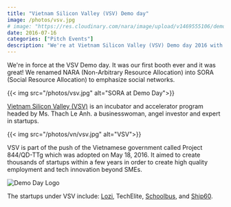 ```yaml
---
title: "Vietnam Silicon Valley (VSV) Demo day"
image: /photos/vsv.jpg
# image: "https://res.cloudinary.com/nara/image/upload/v1469555106/demoday_z3kcyv.jpg"
date: 2016-07-16
categories: ["Pitch Events"]
description: "We're at Vietnam Silicon Valley (VSV) Demo day 2016 with the Hanoi team"
---
```



We're in force at the VSV Demo day. It was our first booth ever and it was great! We renamed NARA (Non-Arbitrary Resource Allocation) into SORA (Social Resource Allocation) to emphasize social networks. 

{{< img src="/photos/vsv.jpg" alt="SORA at Demo Day">}}


[Vietnam Silicon Valley (VSV)](https://vsvcapital.com.vn) is an incubator and accelerator program headed by Ms. Thach Le Anh. a businesswoman, angel investor and expert in startups. 

{{< img src="/photos/vn/vsv.jpg" alt="VSV">}}


VSV is part of the push of the Vietnamese government called Project 844/QD-TTg which was adopted on May 18, 2016. It aimed to create thousands of startups within a few years in order to create high quality employment and tech innovation beyond SMEs.


![Demo Day Logo](https://res.cloudinary.com/nara/image/upload/v1469555106/demoday_z3kcyv.jpg)


The startups under VSV include: [Lozi](http://lozi.vn/), TechElite, [Schoolbus](https://schoolbus.vn), and [Ship60](https://ship60.com).
